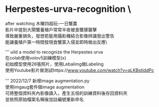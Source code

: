 # Herpestes-urva-recognition \
after watching 木曜四超玩-一日蟹農 \
影片中提到大閘蟹養殖戶常常半夜被食蟹獴襲擊\
導致嚴重損失，發想若能用攝影機結合影像辨識發出警告\
能讓養殖戶第一時間發現食蟹蒙入侵並即時做出反應\

'''
uild a model to recognize the Herpestes urva \
在colab使用volov5訓練模型(x) \
初始模型使用28張照片，使用Lebalimg做Labeling \
使用Youtube影片做測試https://www.youtube.com/watch?v=qLKBstiddPc

'''
2022/12/7
新增image augmentation.py \
使用imgaug套件做image augmentation \
可將整個資料夾內影像讀入，產生五倍的訓練資料後存回資料夾 \
並依照原始檔案名稱後加註編號重新命名 



